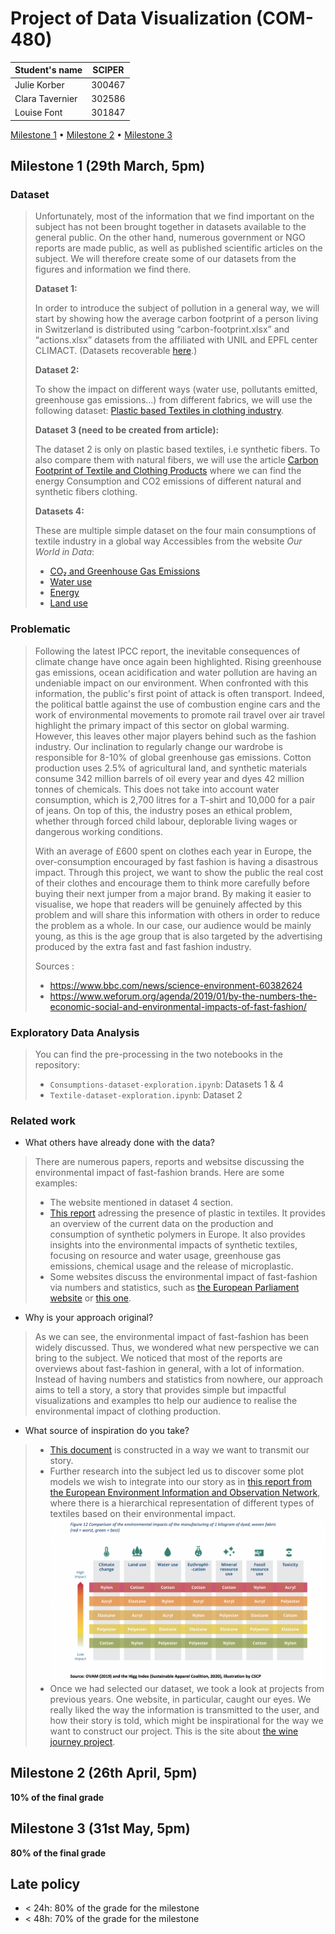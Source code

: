 # Project of Data Visualization (COM-480)

|  Student's name  | SCIPER |
| ---------------- | ------ |
| Julie Korber | 300467 |
| Clara Tavernier | 302586 |
| Louise Font | 301847 |

[Milestone 1](#milestone-1) • [Milestone 2](#milestone-2) • [Milestone 3](#milestone-3)

## Milestone 1 (29th March, 5pm)

### Dataset

> Unfortunately, most of the information that we find important on the subject has not been brought together in datasets available to the general public. On the other hand, numerous government or NGO reports are made public, as well as published scientific articles on the subject. We will therefore create some of our datasets from the figures and information we find there.
>
> **Dataset 1:**
> 
> In order to introduce the subject of pollution in a general way, we will start by showing how the average carbon footprint of a person living in Switzerland is distributed using “carbon-footprint.xlsx” and “actions.xlsx” datasets from the affiliated with UNIL and EPFL center CLIMACT. (Datasets recoverable [here](https://climpact.ch/about).)
>
> **Dataset 2:**
> 
> To show the impact on different ways (water use, pollutants emitted, greenhouse gas emissions…) from different fabrics, we will use the following dataset: [Plastic based Textiles in clothing industry](https://www.kaggle.com/datasets/purohitgaurav/plastic-based-textiles-in-clothing-industry). 
>
> **Dataset 3 (need to be created from article):**
> 
> The dataset 2 is only on plastic based textiles, i.e synthetic fibers. To also compare them with natural fibers, we will use the article [Carbon Footprint of Textile and Clothing Products](https://www.researchgate.net/publication/276193965_Carbon_Footprint_of_Textile_and_Clothing_Products) where we can find the energy Consumption and CO2 emissions of different natural and synthetic fibers clothing.
>
> **Datasets 4:**
> 
> These are multiple simple dataset on the four main consumptions of textile industry in a global way
> Accessibles from the website *Our World in Data*:
> - [CO₂ and Greenhouse Gas Emissions](https://ourworldindata.org/co2-and-greenhouse-gas-emissions)
> - [Water use](https://ourworldindata.org/water-use-stress)
> - [Energy](https://ourworldindata.org/energy)
> - [Land use](https://ourworldindata.org/land-use)

### Problematic

> Following the latest IPCC report, the inevitable consequences of climate change have once again been highlighted. Rising greenhouse gas emissions, ocean acidification and water pollution are having an undeniable impact on our environment. When confronted with this information, the public's first point of attack is often transport. Indeed, the political battle against the use of combustion engine cars and the work of environmental movements to promote rail travel over air travel highlight the primary impact of this sector on global warming. However, this leaves other major players behind such as the fashion industry. Our inclination to regularly change our wardrobe is responsible for 8-10% of global greenhouse gas emissions. Cotton production uses 2.5% of agricultural land, and synthetic materials consume 342 million barrels of oil every year and dyes 42 million tonnes of chemicals. This does not take into account water consumption, which is 2,700 litres for a T-shirt and 10,000 for a pair of jeans. On top of this, the industry poses an ethical problem, whether through forced child labour, deplorable living wages or dangerous working conditions. 
>
> With an average of £600 spent on clothes each year in Europe, the over-consumption encouraged by fast fashion is having a disastrous impact. Through this project, we want to show the public the real cost of their clothes and encourage them to think more carefully before buying their next jumper from a major brand. By making it easier to visualise, we hope that readers will be genuinely affected by this problem and will share this information with others in order to reduce the problem as a whole. In our case, our audience would be mainly young, as this is the age group that is also targeted by the advertising produced by the extra fast and fast fashion industry. 
>
> Sources : 
> - https://www.bbc.com/news/science-environment-60382624
> - https://www.weforum.org/agenda/2019/01/by-the-numbers-the-economic-social-and-environmental-impacts-of-fast-fashion/

### Exploratory Data Analysis

> You can find the pre-processing in the two notebooks in the repository:
> - `Consumptions-dataset-exploration.ipynb`: Datasets 1 & 4
> - `Textile-dataset-exploration.ipynb`: Dataset 2

### Related work

- What others have already done with the data?
> There are numerous papers, reports and websitse discussing the environmental impact of fast-fashion brands. Here are some examples: 
> - The website mentioned in dataset 4 section. 
> - [This report](https://www.eionet.europa.eu/etcs/etc-wmge/products/etc-wmge-reports/plastic-in-textiles-potentials-for-circularity-and-reduced-environmental-and-climate-impacts) adressing the presence of plastic in textiles. It provides an overview of the current data on the production and consumption of synthetic polymers in Europe. It also provides insights into the environmental impacts of synthetic textiles, focusing on resource and water usage, greenhouse gas emissions, chemical usage and the release of microplastic. 
> - Some websites discuss the environmental impact of fast-fashion via numbers and statistics, such as [the European Parliament website](https://www.europarl.europa.eu/topics/en/article/20201208STO93327/the-impact-of-textile-production-and-waste-on-the-environment-infographics) or [this one](https://illuminem.com/illuminemvoices/behind-the-seams-shocking-fast-fashion-statistics-you-need-to-know).

- Why is your approach original?

> As we can see, the environmental impact of fast-fashion has been widely discussed. Thus, we wondered what new perspective we can bring to the subject. We noticed that most of the reports are overviews about fast-fashion in general, with a lot of information. Instead of having numbers and statistics from nowhere, our approach aims to tell a story, a story that provides simple but impactful visualizations and examples tto help our audience to realise the environmental impact of clothing production. 

- What source of inspiration do you take?
> - [This document](https://librairie.ademe.fr/ged/4367/lrdml_expo_affiche_a2_conception_version_def.pdf) is constructed in a way we want to transmit our story. 
> - Further research into the subject led us to discover some plot models we wish to integrate into our story as in [this report from the European Environment Information and Observation Network](https://www.eionet.europa.eu/etcs/etc-wmge/products/etc-wmge-reports/plastic-in-textiles-potentials-for-circularity-and-reduced-environmental-and-climate-impacts), where there is a hierarchical representation of different types of textiles based on their environmental impact. 
> ![image](images/figure12.png)
> - Once we had selected our dataset, we took a look at projects from previous years. One website, in particular, caught our eyes. We really liked the way the information is transmitted to the user, and how their story is told, which might be inspirational for the way we want to construct our project. This is the site about [the wine journey project](https://com-480-data-visualization.github.io/com-480-project-onvagagner/website/index.html). 


## Milestone 2 (26th April, 5pm)

**10% of the final grade**


## Milestone 3 (31st May, 5pm)

**80% of the final grade**


## Late policy

- < 24h: 80% of the grade for the milestone
- < 48h: 70% of the grade for the milestone

